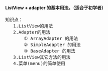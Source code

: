 
<h4>ListView + adapter 的基本用法。（适合于初学者）</h4>
<pre>
知识点：
   1.ListView的用法
   2.Adapter的用法
       ① ArrayAdapter 的用法
       ② SimpleAdapter 的用法
       ③ BaseAdapter 的用法
   3.ListView其它方法的用法
   4.菜单(menu)的简单使用
</pre>

